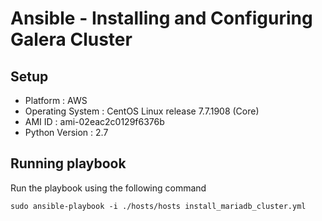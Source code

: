 # Ansible - Installing and Configuring Galera Cluster
 
## Setup

* Platform			: AWS
* Operating System	: CentOS Linux release 7.7.1908 (Core)
* AMI ID			: ami-02eac2c0129f6376b
* Python Version	: 2.7

## Running playbook

Run the playbook using the following command

```
sudo ansible-playbook -i ./hosts/hosts install_mariadb_cluster.yml
```

